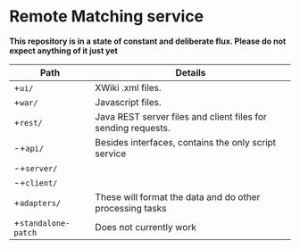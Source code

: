 Remote Matching service
=======================

**This repository is in a state of constant and deliberate flux.
Please do not expect anything of it just yet**


Path                     | Details
-------------------------|---------------------------------
+```ui/```	             | XWiki .xml files.
+```war/```	             | Javascript files.
+```rest/```	         | Java REST server files and client files for sending requests.
-+```api/```             | Besides interfaces, contains the only script service
-+```server/```          |
-+```client/```          |
+```adapters/```         | These will format the data and do other processing tasks
+```standalone-patch```  | Does not currently work
